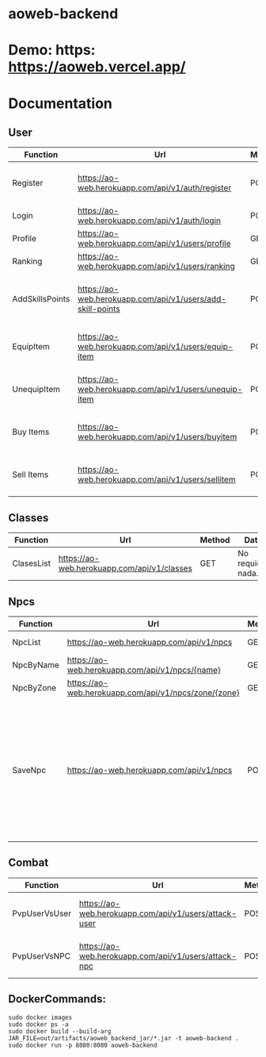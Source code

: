 # aoweb-backend

# Demo: https: https://aoweb.vercel.app/

<h1>Documentation</h1>

## User
| Function | Url | Method | Data |
| --- | --- | --- | --- |
| Register | https://ao-web.herokuapp.com/api/v1/auth/register | POST | {"username": "", "password": "", "email": "", classId: ""} |
| Login | https://ao-web.herokuapp.com/api/v1/auth/login | POST | {"username": "", "password": ""} |
| Profile | https://ao-web.herokuapp.com/api/v1/users/profile | GET | header = { BearerToken } |
| Ranking | https://ao-web.herokuapp.com/api/v1/users/ranking | GET | header = { BearerToken } |
| AddSkillsPoints | https://ao-web.herokuapp.com/api/v1/users/add-skill-points | POST | header = { BearerToken } and {"skillPointName": "", "amount": 0} |
| EquipItem | https://ao-web.herokuapp.com/api/v1/users/equip-item | POST | header = { BearerToken } and {"id": "idItem"} |
| UnequipItem | https://ao-web.herokuapp.com/api/v1/users/unequip-item | POST | header = { BearerToken } and {"id": "idItem"} |
| Buy Items | https://ao-web.herokuapp.com/api/v1/users/buyitem | POST | header = { BearerToken } and {"name": "nameItem"}|
| Sell Items | https://ao-web.herokuapp.com/api/v1/users/sellitem | POST | header = { BearerToken } and {"name": "nameItem"}|

## Classes
| Function | Url | Method | Data |
| --- | --- | --- | --- |
| ClasesList | https://ao-web.herokuapp.com/api/v1/classes | GET | No requiere nada. |

## Npcs
| Function | Url | Method | Data |
| --- | --- | --- | --- |
| NpcList | https://ao-web.herokuapp.com/api/v1/npcs | GET | header = { BearerToken } |
| NpcByName | https://ao-web.herokuapp.com/api/v1/npcs/{name} | GET | header = { BearerToken } |
| NpcByZone | https://ao-web.herokuapp.com/api/v1/npcs/zone/{zone} | GET | header = { BearerToken } |
| SaveNpc | https://ao-web.herokuapp.com/api/v1/npcs | POST | header = { BearerToken } and {"name":"", "level": 0, "giveMaxExp":0, "giveMinExp":0, "giveMaxGold":0, "giveMinGold":0, "hp":0, "maxHp":0, "minDmg":0, "maxDmg":0, "defense":0, "zone": ""} |

## Combat
| Function | Url | Method | Data |
| --- | --- | --- | --- |
| PvpUserVsUser | https://ao-web.herokuapp.com/api/v1/users/attack-user | POST | header = { BearerToken } and { "name": "" } |
| PvpUserVsNPC | https://ao-web.herokuapp.com/api/v1/users/attack-npc | POST | header = { BearerToken } and { "name": "" } |


## DockerCommands:
```
sudo docker images
sudo docker ps -a
sudo docker build --build-arg JAR_FILE=out/artifacts/aoweb_backend_jar/*.jar -t aoweb-backend .
sudo docker run -p 8080:8080 aoweb-backend
```